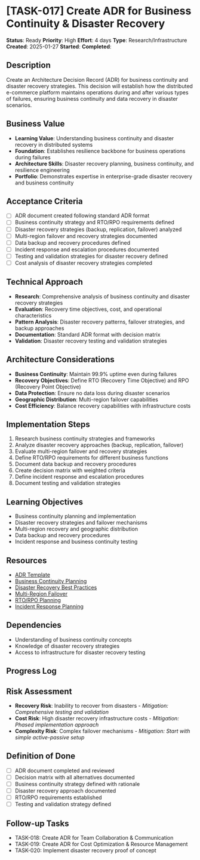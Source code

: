 # [TASK-017] Create ADR for Business Continuity & Disaster Recovery

**Status**: Ready
**Priority**: High
**Effort**: 4 days
**Type**: Research/Infrastructure
**Created**: 2025-01-27
**Started**: 
**Completed**: 

## Description
Create an Architecture Decision Record (ADR) for business continuity and disaster recovery strategies. This decision will establish how the distributed e-commerce platform maintains operations during and after various types of failures, ensuring business continuity and data recovery in disaster scenarios.

## Business Value
- **Learning Value**: Understanding business continuity and disaster recovery in distributed systems
- **Foundation**: Establishes resilience backbone for business operations during failures
- **Architecture Skills**: Disaster recovery planning, business continuity, and resilience engineering
- **Portfolio**: Demonstrates expertise in enterprise-grade disaster recovery and business continuity

## Acceptance Criteria
- [ ] ADR document created following standard ADR format
- [ ] Business continuity strategy and RTO/RPO requirements defined
- [ ] Disaster recovery strategies (backup, replication, failover) analyzed
- [ ] Multi-region failover and recovery strategies documented
- [ ] Data backup and recovery procedures defined
- [ ] Incident response and escalation procedures documented
- [ ] Testing and validation strategies for disaster recovery defined
- [ ] Cost analysis of disaster recovery strategies completed

## Technical Approach
- **Research**: Comprehensive analysis of business continuity and disaster recovery strategies
- **Evaluation**: Recovery time objectives, cost, and operational characteristics
- **Pattern Analysis**: Disaster recovery patterns, failover strategies, and backup approaches
- **Documentation**: Standard ADR format with decision matrix
- **Validation**: Disaster recovery testing and validation strategies

## Architecture Considerations
- **Business Continuity**: Maintain 99.9% uptime even during failures
- **Recovery Objectives**: Define RTO (Recovery Time Objective) and RPO (Recovery Point Objective)
- **Data Protection**: Ensure no data loss during disaster scenarios
- **Geographic Distribution**: Multi-region failover capabilities
- **Cost Efficiency**: Balance recovery capabilities with infrastructure costs

## Implementation Steps
1. Research business continuity strategies and frameworks
2. Analyze disaster recovery approaches (backup, replication, failover)
3. Evaluate multi-region failover and recovery strategies
4. Define RTO/RPO requirements for different business functions
5. Document data backup and recovery procedures
6. Create decision matrix with weighted criteria
7. Define incident response and escalation procedures
8. Document testing and validation strategies

## Learning Objectives
- Business continuity planning and implementation
- Disaster recovery strategies and failover mechanisms
- Multi-region recovery and geographic distribution
- Data backup and recovery procedures
- Incident response and business continuity testing

## Resources
- [ADR Template](architecture/adrs/)
- [Business Continuity Planning](https://www.iso.org/standard/75106.html)
- [Disaster Recovery Best Practices](https://aws.amazon.com/solutions/case-studies/disaster-recovery/)
- [Multi-Region Failover](https://docs.aws.amazon.com/wellarchitected/latest/reliability-pillar/design-multi-region-architectures.html)
- [RTO/RPO Planning](https://www.druva.com/blog/rto-rpo-disaster-recovery/)
- [Incident Response Planning](https://www.sans.org/reading-room/whitepapers/incident/incident-response-plan-33901)

## Dependencies
- Understanding of business continuity concepts
- Knowledge of disaster recovery strategies
- Access to infrastructure for disaster recovery testing

## Progress Log
<!-- Update as work progresses -->

## Risk Assessment
- **Recovery Risk**: Inability to recover from disasters - *Mitigation: Comprehensive testing and validation*
- **Cost Risk**: High disaster recovery infrastructure costs - *Mitigation: Phased implementation approach*
- **Complexity Risk**: Complex failover mechanisms - *Mitigation: Start with simple active-passive setup*

## Definition of Done
- [ ] ADR document completed and reviewed
- [ ] Decision matrix with all alternatives documented
- [ ] Business continuity strategy defined with rationale
- [ ] Disaster recovery approach documented
- [ ] RTO/RPO requirements established
- [ ] Testing and validation strategy defined

## Follow-up Tasks
- TASK-018: Create ADR for Team Collaboration & Communication
- TASK-019: Create ADR for Cost Optimization & Resource Management
- TASK-020: Implement disaster recovery proof of concept
